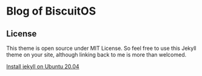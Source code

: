 # Blog of BiscuitOS

## License

This theme is open source under MIT License. So feel free to use this Jekyll theme on your site, although linking back to me is more than welcomed.

[Install jekyll on Ubuntu 20.04](https://www.cnblogs.com/a5idc/p/13784187.html)
